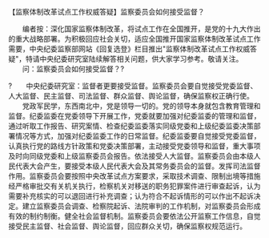 【监察体制改革试点工作权威答疑】监察委员会如何接受监督？











　　编者按：深化国家监察体制改革，将试点工作在全国推开，是党的十九大作出的重大战略部署。为积极回应社会关切，适应全国推开国家监察体制改革试点工作需要，中央纪委监察部网站《回复选登》栏目推出"监察体制改革试点工作权威答疑"，特请中央纪委研究室陆续解答相关问题，供大家学习参考。敬请关注。
　　问：监察委员会如何接受监督？?

?　　中央纪委研究室：监督者更要接受监督。监察委员会要自觉接受党委监督、人大监督、民主监督、司法监督、群众监督、舆论监督，确保监察权正确行使。
　　党政军民学，东西南北中，党是领导一切的。党的领导本身就包含教育管理和监督。纪委监委在党委领导下开展工作，党委就要加强对纪委监委的管理和监督，通过听取工作报告、研究案情、检查纪委监委落实同级党委和上级纪委监委决策部署情况等方式，加强对纪委监委工作的日常监督。纪委监委要自觉接受党委监督，认真执行党的路线方针政策和党委决策部署，主动接受党委领导和监督，重大事项及时向同级党委和上级监察委员会报告。依法接受人大监督。监察委员会由本级人民代表大会产生，要接受本级人民代表大会及其常务委员会的监督。发挥司法监督作用。监察委员会要按照中央改革试点方案要求，采取技术调查、限制出境等措施经严格审批交有关机关执行，检察机关对移送的职务犯罪案件进行审查起诉，认为需要补充核实的可以退回进行补充调查；认为符合不起诉情形的可以作出不起诉决定。建立监察委员会调查、检察院起诉、法院审判的工作机制，对监察委员会形成有效的制约制衡。健全社会监督机制。监察委员会要依法公开监察工作信息，自觉接受民主监督、社会监督、舆论监督，回应群众关切，确保监察权规范运行。
